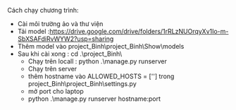 Cách chạy chương trình:
- Cài môi trường ảo và thư viện
- Tải model :https://drive.google.com/drive/folders/1rRLzNUOrqyXv1Io-m-SbXSAFdiRvWYW2?usp=sharing
- Thêm model vào project_Binh\project_Binh\Show\models
- Sau khi cài xong : cd .\project_Binh\
  +  Chạy trên locall : python .\manage.py runserver
  +  Chạy trên server
    *  thêm hostname vào ALLOWED_HOSTS = ['']  trong project_Binh\project_Binh\settings.py
    *  mở port cho laptop
    *  python .\manage.py runserver hostname:port
